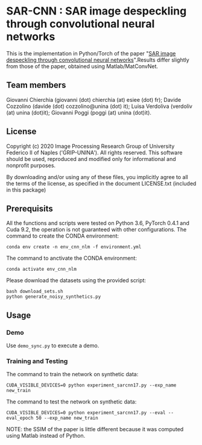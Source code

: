 # SAR-CNN : SAR image despeckling through convolutional neural networks
This is the implementation in Python/Torch of the paper "[SAR image despeckling through convolutional neural networks](https://ieeexplore.ieee.org/document/8128234)".Results differ slightly from those of the paper, obtained using Matlab/MatConvNet.

## Team members
 Giovanni Chierchia (giovanni (dot) chierchia (at) esiee (dot) fr);
 Davide Cozzolino (davide (dot) cozzolino@unina (dot) it);
 Luisa Verdoliva  (verdoliv (at) unina (dot)it);
 Giovanni Poggi   (poggi (at) unina (dot)it).
 
## License
Copyright (c) 2020 Image Processing Research Group of University Federico II of Naples ('GRIP-UNINA').
All rights reserved.
This software should be used, reproduced and modified only for informational and nonprofit purposes.

By downloading and/or using any of these files, you implicitly agree to all the
terms of the license, as specified in the document LICENSE.txt
(included in this package) 

## Prerequisits
All the functions and scripts were tested on Python 3.6, PyTorch 0.4.1 and Cuda 9.2,
the operation is not guaranteed with other configurations.
The command to create the CONDA environment: 
```
conda env create -n env_cnn_nlm -f environment.yml
```

The command to anctivate the CONDA environment:
```
conda activate env_cnn_nlm
```

Please download the datasets using the provided script:
```
bash download_sets.sh
python generate_noisy_synthetics.py
```

## Usage

### Demo
Use `demo_sync.py` to execute a demo.

### Training and Testing
The command to train the network on synthetic data:

```
CUDA_VISIBLE_DEVICES=0 python experiment_sarcnn17.py --exp_name new_train
```

The command to test the network on synthetic data:

```
CUDA_VISIBLE_DEVICES=0 python experiment_sarcnn17.py --eval --eval_epoch 50 --exp_name new_train
```

NOTE: the SSIM of the paper is little different because it was computed using Matlab instead of Python. 
